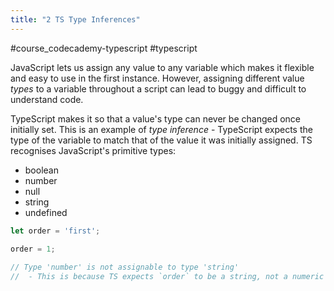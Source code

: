 ```yaml
---
title: "2 TS Type Inferences"
---
```

#course_codecademy-typescript #typescript 

JavaScript lets us assign any value to any variable which makes it flexible and easy to use in the first instance. However, assigning different value *types* to a variable throughout a script can lead to buggy and difficult to understand code.

TypeScript makes it so that a value's type can never be changed once initially set. This is an example of *type inference* - TypeScript expects the type of the variable to match that of the value it was initially assigned. TS recognises JavaScript's primitive types:

- boolean
- number
- null
- string
- undefined

```ts
let order = 'first';  
  
order = 1;

// Type 'number' is not assignable to type 'string'
//  - This is because TS expects `order` to be a string, not a numeric
```
